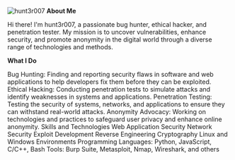 ![hunt3r007](https://github.com/bug-hunt3r007/image/blob/main/hunt3r.jpg?raw=true)
**About Me**

Hi there! I'm hunt3r007, a passionate bug hunter, ethical hacker, and penetration tester. My mission is to uncover vulnerabilities, enhance security, 
and promote anonymity in the digital world through a diverse range of technologies and methods.

**What I Do**

Bug Hunting: Finding and reporting security flaws in software and web applications to help developers fix them before they can be exploited.
Ethical Hacking: Conducting penetration tests to simulate attacks and identify weaknesses in systems and applications.
Penetration Testing: Testing the security of systems, networks, and applications to ensure they can withstand real-world attacks.
Anonymity Advocacy: Working on technologies and practices to safeguard user privacy and enhance online anonymity.
Skills and Technologies
Web Application Security
Network Security
Exploit Development
Reverse Engineering
Cryptography
Linux and Windows Environments
Programming Languages: Python, JavaScript, C/C++, Bash
Tools: Burp Suite, Metasploit, Nmap, Wireshark, and others
